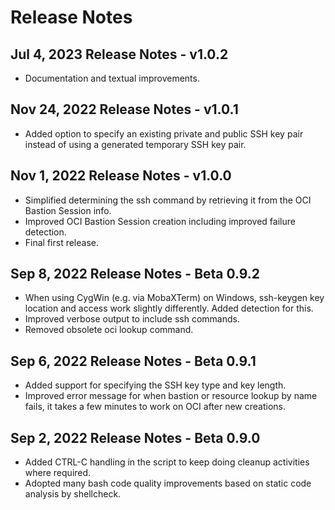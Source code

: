 # Release Notes

## Jul 4, 2023 Release Notes - v1.0.2

- Documentation and textual improvements.

## Nov 24, 2022 Release Notes - v1.0.1

- Added option to specify an existing private and public SSH key pair instead of using a generated temporary SSH key pair.

## Nov 1, 2022 Release Notes - v1.0.0

- Simplified determining the ssh command by retrieving it from the OCI Bastion Session info.
- Improved OCI Bastion Session creation including improved failure detection.
- Final first release.

## Sep 8, 2022 Release Notes - Beta 0.9.2

- When using CygWin (e.g. via MobaXTerm) on Windows, ssh-keygen key location and access work slightly differently. Added detection for this.
- Improved verbose output to include ssh commands.
- Removed obsolete oci lookup command.

## Sep 6, 2022 Release Notes - Beta 0.9.1

- Added support for specifying the SSH key type and key length.
- Improved error message for when bastion or resource lookup by name fails, it takes a few minutes to work on OCI after new creations.

## Sep 2, 2022 Release Notes - Beta 0.9.0

- Added CTRL-C handling in the script to keep doing cleanup activities where required.
- Adopted many bash code quality improvements based on static code analysis by shellcheck.

